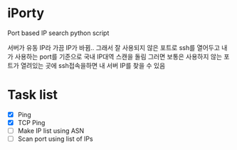 # iPorty
Port based IP search python script

서버가 유동 IP라 가끔 IP가 바뀜..
그래서 잘 사용되지 않은 포트로 ssh를 열어두고 
내가 사용하는 port를 기준으로 국내 IP대역 스캔을 돌림
그러면 보통은 사용하지 않는 포트가 열려있는 곳에 ssh접속을하면 내 서버 IP를 찾을 수 있음

# Task list
- [x] Ping
- [x] TCP Ping
- [ ] Make IP list using ASN       
- [ ] Scan port using list of IPs  